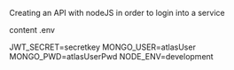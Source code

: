 Creating an API with nodeJS in order to login into a service

content .env

JWT_SECRET=secretkey
MONGO_USER=atlasUser
MONGO_PWD=atlasUserPwd
NODE_ENV=development